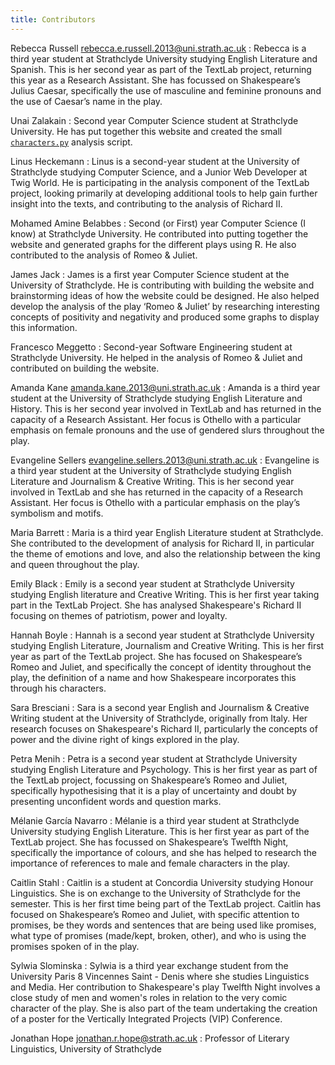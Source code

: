 ```yaml
---
title: Contributors
---
```


Rebecca Russell <rebecca.e.russell.2013@uni.strath.ac.uk>
: Rebecca is a third year student at Strathclyde University studying English
Literature and Spanish. This is her second year as part of the TextLab project,
returning this year as a Research Assistant. She has focussed on Shakespeare’s
Julius Caesar, specifically the use of masculine and feminine pronouns and the
use of Caesar’s name in the play.

Unai Zalakain
: Second year Computer Science student at Strathclyde University. He has put
together this website and created the small [`characters.py`](/tools/) analysis
script.

Linus Heckemann
: Linus is a second-year student at the University of Strathclyde studying
Computer Science, and a Junior Web Developer at Twig World. He is participating
in the analysis component of the TextLab project, looking primarily at developing
additional tools to help gain further insight into the texts, and contributing
to the analysis of Richard II.

Mohamed Amine Belabbes
: Second (or First) year Computer Science (I know) at Strathclyde University. He contributed
into putting together the website and generated graphs for the different plays
using R. He also contributed to the analysis of Romeo & Juliet.

James Jack
: James is a first year Computer Science student at the University of
Strathclyde. He is contributing with building the website and brainstorming
ideas of how the website could be designed. He also helped develop the analysis
of the play ‘Romeo & Juliet’ by researching interesting concepts of positivity
and negativity and produced some graphs to display this information.

Francesco Meggetto
: Second-year Software Engineering student at Strathclyde University. He helped
in the analysis of Romeo & Juliet and contributed on building the website.

Amanda Kane <amanda.kane.2013@uni.strath.ac.uk>
: Amanda is a third year student at the University of Strathclyde studying
English Literature and History. This is her second year involved in TextLab and
has returned in the capacity of a Research Assistant. Her focus is Othello with
a particular emphasis on female pronouns and the use of gendered slurs
throughout the play.


Evangeline Sellers <evangeline.sellers.2013@uni.strath.ac.uk>
: Evangeline is a third year student at the University of Strathclyde studying
English Literature and Journalism & Creative Writing. This is her second year
involved in TextLab and she has returned in the capacity of a Research
Assistant. Her focus is Othello with a particular emphasis on the play’s
symbolism and motifs.


Maria Barrett
: Maria is a third year English Literature student at Strathclyde. She
contributed to the development of analysis for Richard II, in particular the
theme of emotions and love, and also the relationship between the king and queen
throughout the play.

Emily Black
: Emily is a second year student at Strathclyde University studying English
literature and Creative Writing. This is her first year taking part in the
TextLab Project. She has analysed Shakespeare's Richard II focusing on themes of
patriotism, power and loyalty.

Hannah Boyle
: Hannah is a second year student at Strathclyde University studying English
Literature, Journalism and Creative Writing. This is her first year as part of
the TextLab project. She has focused on Shakespeare’s Romeo and Juliet, and
specifically the concept of identity throughout the play, the definition of a
name and how Shakespeare incorporates this through his characters.

Sara Bresciani
: Sara is a second year English and Journalism & Creative Writing student at the
University of Strathclyde, originally from Italy. Her research focuses on
Shakespeare's Richard II, particularly the concepts of power and the divine
right of kings explored in the play.

Petra Menih
: Petra is a second year student at Strathclyde University studying English
Literature and Psychology. This is her first year as part of the TextLab
project, focussing on Shakespeare’s Romeo and Juliet, specifically hypothesising
that it is a play of uncertainty and doubt by presenting unconfident words and
question marks.

Mélanie García Navarro
: Mélanie is a third year student at Strathclyde University studying English
Literature. This is her first year as part of the TextLab project. She has
focussed on Shakespeare’s Twelfth Night, specifically the importance of colours,
and she has helped to research the importance of references to male and female
characters in the play.

Caitlin Stahl
: Caitlin is a student at Concordia University studying Honour Linguistics. She
is on exchange to the University of Strathclyde for the semester. This is her
first time being part of the TextLab project. Caitlin has focused on
Shakespeare’s Romeo and Juliet, with specific attention to promises, be they
words and sentences that are being used like promises, what type of promises
(made/kept, broken, other), and who is using the promises spoken of in the play.

Sylwia Slominska
: Sylwia is a third year exchange student from the University Paris 8 Vincennes
Saint - Denis where she studies Linguistics and Media. Her contribution to
Shakespeare's play Twelfth Night involves a close study of men and women's roles
in relation to the very comic character of the play. She is also part of the
team undertaking the creation of a poster for the Vertically Integrated Projects
(VIP) Conference.

Jonathan Hope <jonathan.r.hope@strath.ac.uk>
: Professor of Literary Linguistics, University of Strathclyde
